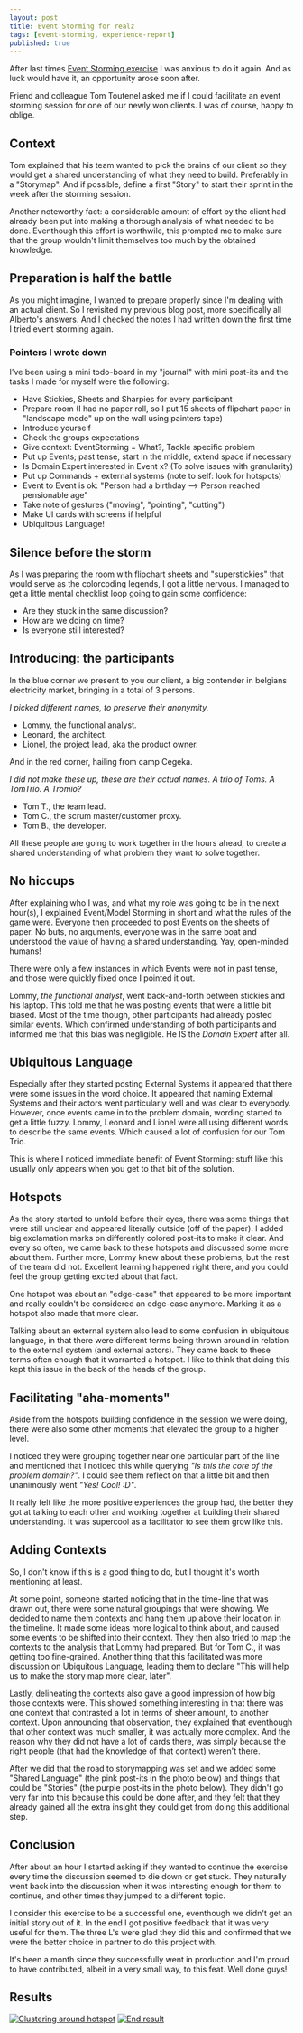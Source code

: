 ```yaml
---
layout: post
title: Event Storming for realz
tags: [event-storming, experience-report]
published: true
---
```


After last times [Event Storming exercise](/2014/07/12/event-storming-exercise) I was anxious to do it again. 
And as luck would have it, an opportunity arose soon after.

Friend and colleague Tom Toutenel asked me if I could facilitate an event storming session for one of our newly won clients. I was of course, happy to oblige.

## Context

Tom explained that his team wanted to pick the brains of our client so they would get a shared understanding of what they need to build. Preferably in a "Storymap". And if possible, define a first "Story" to start their sprint in the week after the storming session.

Another noteworthy fact: a considerable amount of effort by the client had already been put into making a thorough analysis of what needed to be done. Eventhough this effort is worthwile, this prompted me to make sure that the group wouldn't limit themselves too much by the obtained knowledge.

## Preparation is half the battle

As you might imagine, I wanted to prepare properly since I'm dealing with an actual client. So I revisited my previous blog post, more specifically all Alberto's answers. And I checked the notes I had written down the first time I tried event storming again.

### Pointers I wrote down

I've been using a mini todo-board in my "journal" with mini post-its and the tasks I made for myself were the following:

* Have Stickies, Sheets and Sharpies for every participant
* Prepare room (I had no paper roll, so I put 15 sheets of flipchart paper in "landscape mode" up on the wall using painters tape)
* Introduce yourself
* Check the groups expectations
* Give context: EventStorming = What?, Tackle specific problem
* Put up Events; past tense, start in the middle, extend space if necessary
* Is Domain Expert interested in Event x? (To solve issues with granularity)
* Put up Commands + external systems (note to self: look for hotspots)
* Event to Event is ok: "Person had a birthday --> Person reached pensionable age"
* Take note of gestures ("moving", "pointing", "cutting")
* Make UI cards with screens if helpful
* Ubiquitous Language!

## Silence before the storm

As I was preparing the room with flipchart sheets and "superstickies" that would serve as the colorcoding legends, I got a little nervous. I managed to get a little mental checklist loop going to gain some confidence:

* Are they stuck in the same discussion?
* How are we doing on time?
* Is everyone still interested?

## Introducing: the participants

In the blue corner we present to you our client, a big contender in belgians electricity market, bringing in a total of 3 persons. 

*I picked different names, to preserve their anonymity.*

* Lommy, the functional analyst.
* Leonard, the architect.
* Lionel, the project lead, aka the product owner.


And in the red corner, hailing from camp Cegeka. 

*I did not make these up, these are their actual names. A trio of Toms. A TomTrio. A Tromio?*

* Tom T., the team lead.
* Tom C., the scrum master/customer proxy.
* Tom B., the developer.


All these people are going to work together in the hours ahead, to create a shared understanding of what problem they want to solve together.

## No hiccups

After explaining who I was, and what my role was going to be in the next hour(s), I explained Event/Model Storming in short and what the rules of the game were. Everyone then proceeded to post Events on the sheets of paper. No buts, no arguments, everyone was in the same boat and understood the value of having a shared understanding. Yay, open-minded humans!

There were only a few instances in which Events were not in past tense, and those were quickly fixed once I pointed it out.

Lommy, *the functional analyst*, went back-and-forth between stickies and his laptop. This told me that he was posting events that were a little bit biased. Most of the time though, other participants had already posted similar events. Which confirmed understanding of both participants and informed me that this bias was negligible. He IS the *Domain Expert* after all.

## Ubiquitous Language

Especially after they started posting External Systems it appeared that there were some issues in the word choice. It appeared that naming External Systems and their actors went particularly well and was clear to everybody. However, once events came in to the problem domain, wording started to get a little fuzzy. Lommy, Leonard and Lionel were all using different words to describe the same events. Which caused a lot of confusion for our Tom Trio.

This is where I noticed immediate benefit of Event Storming: stuff like this usually only appears when you get to that bit of the solution.

## Hotspots

As the story started to unfold before their eyes, there was some things that were still unclear and appeared literally outside (off of the paper). I added big exclamation marks on differently colored post-its to make it clear.
And every so often, we came back to these hotspots and discussed some more about them. Further more, Lommy knew about these problems, but the rest of the team did not. Excellent learning happened right there, and you could feel the group getting excited about that fact.

One hotspot was about an "edge-case" that appeared to be more important and really couldn't be considered an edge-case anymore. Marking it as a hotspot also made that more clear.

Talking about an external system also lead to some confusion in ubiquitous language, in that there were different terms being thrown around in relation to the external system (and external actors). They came back to these terms often enough that it warranted a hotspot. I like to think that doing this kept this issue in the back of the heads of the group.

## Facilitating "aha-moments"

Aside from the hotspots building confidence in the session we were doing, there were also some other moments that elevated the group to a higher level.

I noticed they were grouping together near one particular part of the line and mentioned that I noticed this while querying *"Is this the core of the problem domain?"*. I could see them reflect on that a little bit and then unanimously went *"Yes! Cool! :D"*. 

It really felt like the more positive experiences the group had, the better they got at talking to each other and working together at building their shared understanding. It was supercool as a facilitator to see them grow like this.

## Adding Contexts

So, I don't know if this is a good thing to do, but I thought it's worth mentioning at least.

At some point, someone started noticing that in the time-line that was drawn out, there were some natural groupings that were showing. We decided to name them contexts and hang them up above their location in the timeline. It made some ideas more logical to think about, and caused some events to be shifted into their context.
They then also tried to map the contexts to the analysis that Lommy had prepared. But for Tom C., it was getting too fine-grained.
Another thing that this facilitated was more discussion on Ubiquitous Language, leading them to declare "This will help us to make the story map more clear, later".

Lastly, delineating the contexts also gave a good impression of how big those contexts were. This showed something interesting in that there was one context that contrasted a lot in terms of sheer amount, to another context. Upon announcing that observation, they explained that eventhough that other context was much smaller, it was actually more complex. And the reason why they did not have a lot of cards there, was simply because the right people (that had the knowledge of that context) weren't there.

After we did that the road to storymapping was set and we added some "Shared Language" (the pink post-its in the photo below) and things that could be "Stories" (the purple post-its in the photo below). They didn't go very far into this because this could be done after, and they felt that they already gained all the extra insight they could get from doing this additional step.

## Conclusion

After about an hour I started asking if they wanted to continue the exercise every time the discussion seemed to die down or get stuck. They naturally went back into the discussion when it was interesting enough for them to continue, and other times they jumped to a different topic.

I consider this exercise to be a successful one, eventhough we didn't get an initial story out of it. In the end I got positive feedback that it was very useful for them. The three L's were glad they did this and confirmed that we were the better choice in partner to do this project with.

It's been a month since they successfully went in production and I'm proud to have contributed, albeit in a very small way, to this feat. Well done guys!

## Results

[![Clustering around hotspot]({{site.url}}/public/assets/2015-02-01-event-storming-for-realz/clustering.jpg)]({{site.url}}/public/assets/2015-02-01-event-storming-for-realz/clustering.jpg)
[![End result]({{site.url}}/public/assets/2015-02-01-event-storming-for-realz/endresult.jpg)]({{site.url}}/public/assets/2015-02-01-event-storming-for-realz/endresult.jpg)